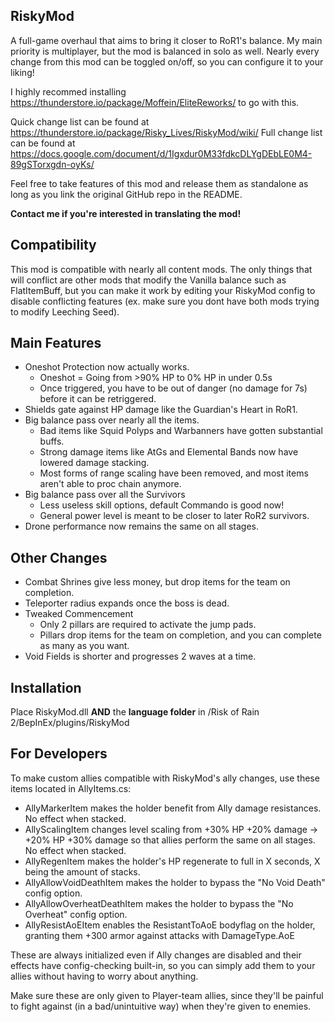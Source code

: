 ## RiskyMod
A full-game overhaul that aims to bring it closer to RoR1's balance. My main priority is multiplayer, but the mod is balanced in solo as well. Nearly every change from this mod can be toggled on/off, so you can configure it to your liking!

I highly recommed installing https://thunderstore.io/package/Moffein/EliteReworks/ to go with this.

Quick change list can be found at https://thunderstore.io/package/Risky_Lives/RiskyMod/wiki/
Full change list can be found at https://docs.google.com/document/d/1Igxdur0M33fdkcDLYgDEbLE0M4-89gSTorxgdn-oyKs/

Feel free to take features of this mod and release them as standalone as long as you link the original GitHub repo in the README.

**Contact me if you're interested in translating the mod!**

## Compatibility

This mod is compatible with nearly all content mods. The only things that will conflict are other mods that modify the Vanilla balance such as FlatItemBuff, but you can make it work by editing your RiskyMod config to disable conflicting features (ex. make sure you dont have both mods trying to modify Leeching Seed).

## Main Features

- Oneshot Protection now actually works.
	- Oneshot = Going from >90% HP to 0% HP in under 0.5s
	- Once triggered, you have to be out of danger (no damage for 7s) before it can be retriggered.
- Shields gate against HP damage like the Guardian's Heart in RoR1.
- Big balance pass over nearly all the items.
	- Bad items like Squid Polyps and Warbanners have gotten substantial buffs.
	- Strong damage items like AtGs and Elemental Bands now have lowered damage stacking.
	- Most forms of range scaling have been removed, and most items aren't able to proc chain anymore.
- Big balance pass over all the Survivors
	- Less useless skill options, default Commando is good now!
	- General power level is meant to be closer to later RoR2 survivors.
- Drone performance now remains the same on all stages.

## Other Changes

- Combat Shrines give less money, but drop items for the team on completion.
- Teleporter radius expands once the boss is dead.
- Tweaked Commencement
	- Only 2 pillars are required to activate the jump pads.
	- Pillars drop items for the team on completion, and you can complete as many as you want.
- Void Fields is shorter and progresses 2 waves at a time.

## Installation
Place RiskyMod.dll **AND** the **language folder** in /Risk of Rain 2/BepInEx/plugins/RiskyMod
	
## For Developers

To make custom allies compatible with RiskyMod's ally changes, use these items located in AllyItems.cs:

- AllyMarkerItem makes the holder benefit from Ally damage resistances. No effect when stacked.
- AllyScalingItem changes level scaling from +30% HP +20% damage -> +20% HP +30% damage so that allies perform the same on all stages. No effect when stacked.
- AllyRegenItem makes the holder's HP regenerate to full in X seconds, X being the amount of stacks.
- AllyAllowVoidDeathItem makes the holder to bypass the "No Void Death" config option.
- AllyAllowOverheatDeathItem makes the holder to bypass the "No Overheat" config option.
- AllyResistAoEItem enables the ResistantToAoE bodyflag on the holder, granting them +300 armor against attacks with DamageType.AoE

These are always initialized even if Ally changes are disabled and their effects have config-checking built-in, so you can simply add them to your allies without having to worry about anything.

Make sure these are only given to Player-team allies, since they'll be painful to fight against (in a bad/unintuitive way) when they're given to enemies.